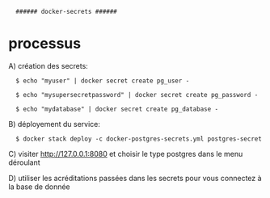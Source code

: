       ###### docker-secrets ######
      
      
# processus

  A) création des secrets:
  
      $ echo "myuser" | docker secret create pg_user -

      $ echo "mysupersecretpassword" | docker secret create pg_password -

      $ echo "mydatabase" | docker secret create pg_database -
      
      
  B) déployement du service:
  
      $ docker stack deploy -c docker-postgres-secrets.yml postgres-secret
      
  C) visiter http://127.0.0.1:8080 et choisir le type postgres dans le menu déroulant
  
  D) utiliser les acréditations passées dans les secrets pour vous connectez à la base de donnée
